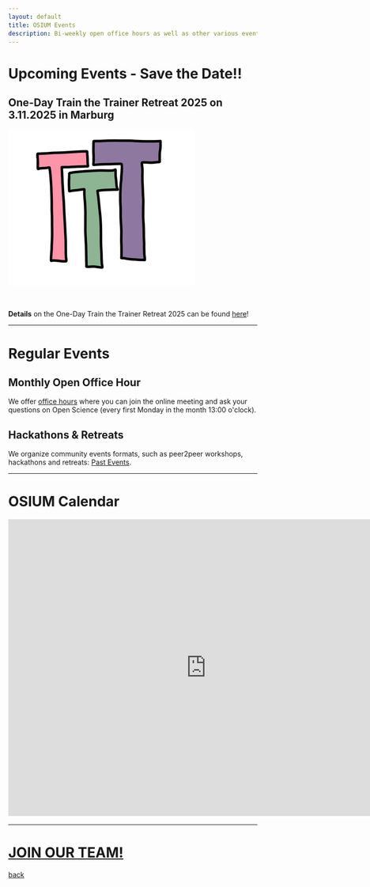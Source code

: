 ```yaml
---
layout: default
title: OSIUM Events
description: Bi-weekly open office hours as well as other various events.
---
```



# Upcoming Events - Save the Date!!


## One-Day Train the Trainer Retreat 2025 on 3.11.2025 in Marburg


![TTT-Logo](./assets/images/TTT_Logo.png)

<br>


**Details** on the One-Day Train the Trainer Retreat 2025 can be found <a class="twitter-timeline" href="https://openscienceinitiativeuniversitymarburg.github.io/train-the-trainer-retreat-2025.html" data-tweet-limit="1" data-height="300">here</a>!
<br>

---

# Regular Events

## Monthly Open Office Hour
We offer <a href="https://webconf.hrz.uni-marburg.de/n/rooms/q2o-bf3-vtf-u8q/join">office hours</a> where you can join the online meeting and ask your questions on Open Science (every first Monday in the month 13:00 o'clock). 

## Hackathons & Retreats
We organize community events formats, such as peer2peer workshops, hackathons and retreats: [Past Events](./past-events.md).

---
# OSIUM Calendar

<iframe src="https://calendar.google.com/calendar/embed?height=600&amp;wkst=2&amp;hl=en&amp;src=osium.contact%40gmail.com&amp;ctz=Europe%2FBerlin" style="border-width:0" width="800" height="600" frameborder="0" scrolling="no"></iframe>

---

# [JOIN OUR TEAM!](./join.md)


[back](./)
